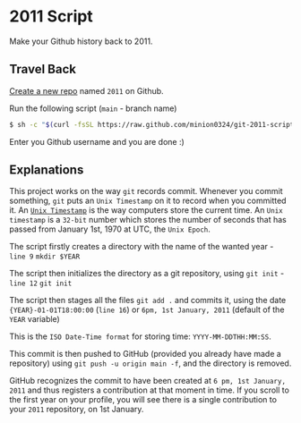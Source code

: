# 2011 Script

Make your Github history back to 2011.

## Travel Back

[Create a new repo](https://github.com/new) named `2011` on Github.

Run the following script (`main` - branch name)

```bash
$ sh -c "$(curl -fsSL https://raw.github.com/minion0324/git-2011-script/main/index.sh)"
```

Enter you Github username and you are done :)

## Explanations

This project works on the way `git` records commit. Whenever you commit something, `git` puts an `Unix Timestamp` on it to record when you committed it. An [`Unix Timestamp`](https://www.unixtimestamp.com/) is the way computers store the current time. An `Unix timestamp` is a `32-bit` number which stores the number of seconds that has passed from January 1st, 1970 at UTC, the `Unix Epoch`.

The script firstly creates a directory with the name of the wanted year - `line 9` `mkdir $YEAR`

The script then initializes the directory as a git repository, using `git init` - `line 12` `git init`

The script then stages all the files `git add .` and commits it, using the date `{YEAR}-01-01T18:00:00` (`line 16`) or `6pm, 1st January, 2011` (default of the `YEAR` variable)

This is the `ISO Date-Time format` for storing time: `YYYY-MM-DDTHH:MM:SS`.

This commit is then pushed to GitHub (provided you already have made a repository) using `git push -u origin main -f`, and the directory is removed.

GitHub recognizes the commit to have been created at `6 pm, 1st January, 2011` and thus registers a contribution at that moment in time. If you scroll to the first year on your profile, you will see there is a single contribution to your `2011` repository, on 1st January.
